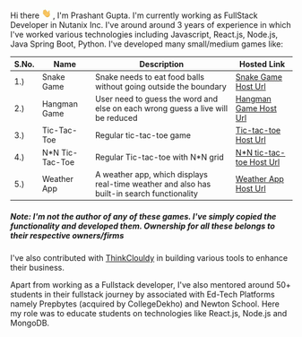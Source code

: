 <p>
Hi there <img src='./wavy.gif' height='20px' width='20px' />, I'm Prashant Gupta. I'm currently working as FullStack Developer in Nutanix Inc. I've around around 3 years of experience in which I've worked various technologies including Javascript, React.js, Node.js, Java Spring Boot, Python. I've developed many small/medium games like: <br />
<table>
<thead>
<tr>
<th>
S.No.
</th>
<th>
Name
</th>
<th>
Description
</th>
<th>
Hosted Link
</th></tr>
</thead>
<tr>
<td>1.)</td>
<td>Snake Game</td>
<td>Snake needs to eat food balls without going outside the boundary</td>
<td><a href='https://hgk6s.csb.app/' target='_blank'>Snake Game Host Url</a> </td>
</tr>

<tr>
<td>2.)</td>
<td>Hangman Game</td>
<td>User need to guess the word and else on each wrong guess a live will be reduced</td>
<td><a href='https://x57qm.csb.app/' target='_blank'>Hangman Game Host Url</a> </td>
</tr>

<tr>
<td>3.)</td>
<td>Tic-Tac-Toe</td>
<td>Regular tic-tac-toe game</td>
<td><a href='https://5qf1f.csb.app/' target='_blank'>Tic-tac-toe Host Url</a> </td>
</tr>

<tr>
<td>4.)</td>
<td>N*N Tic-Tac-Toe</td>
<td>Regular Tic-tac-toe with N*N grid</td>
<td><a href='https://0hu7q.csb.app/' target='_blank'>N*N tic-tac-toe Host Url</a> </td>
</tr>

<tr>
<td>5.)</td>
<td>Weather App</td>
<td>A weather app, which displays real-time weather and also has built-in search functionality</td>
<td><a href='https://su6wx.csb.app/' target='_blank'>Weather App Host Url</a> </td>
</tr>
</table>
 </p>


<h5>Note: I'm not the author of any of these games. I've simply copied the functionality and developed them. Ownership for all these belongs to their respective owners/firms</h5>

<p>
I've also contributed with <a href='http://thinkcloudly.com/' target='_blank'>ThinkClouldy</a> in building various tools to enhance their business.
</p>

<p>Apart from working as a Fullstack developer, I've also mentored around 50+ students in their fullstack journey by associated with Ed-Tech Platforms namely Prepbytes (acquired by CollegeDekho) and Newton School. Here my role was to educate students on technologies like React.js, Node.js and MongoDB. 

</p>
<!--
**PrashantGuptaa/PrashantGuptaa** is a ✨ _special_ ✨ repository because its `README.md` (this file) appears on your GitHub profile.

Here are some ideas to get you started:

- 🔭 I’m currently working on ...
- 🌱 I’m currently learning ...
- 👯 I’m looking to collaborate on ...
- 🤔 I’m looking for help with ...
- 💬 Ask me about ...
- 📫 How to reach me: ...
- 😄 Pronouns: ...
- ⚡ Fun fact: ...
-->
